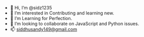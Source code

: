 - 👋 Hi, I’m @sidz1235
- 👀 I’m interested in Contributing and learning new.
- 🌱 I’m Learning for Perfection.
- 💞️ I’m looking to collaborate on JavaScript and Python issues.
- 📫 siddhusandy149@gmail.com

<!---
sidz1235/sidz1235 is a ✨ special ✨ repository because its `README.md` (this file) appears on your GitHub profile.
You can click the Preview link to take a look at your changes.
--->
